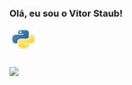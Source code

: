 ### Olá, eu sou o Vitor Staub!

<div>
  <img align="center" alt="Vitor-Python" height="40" width="50" src="https://raw.githubusercontent.com/devicons/devicon/master/icons/python/python-original.svg">
<div/>

##

<div>
  <a href="https://www.linkedin.com/in/vitor-hugo-staub-29b977207" target="_blank"><img src="https://img.shields.io/badge/-LinkedIn-%230077B5?style=for-the-badge&logo=linkedin&logoColor=white" target="_blank"></a> 
</div>
